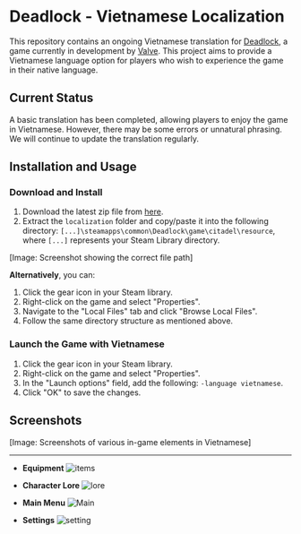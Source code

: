 # Deadlock - Vietnamese Localization

This repository contains an ongoing Vietnamese translation for [Deadlock](https://store.steampowered.com/app/1422450), a game currently in development by [Valve](https://valvesoftware.com/). This project aims to provide a Vietnamese language option for players who wish to experience the game in their native language.

## Current Status
A basic translation has been completed, allowing players to enjoy the game in Vietnamese. However, there may be some errors or unnatural phrasing. We will continue to update the translation regularly.

## Installation and Usage

### Download and Install
1. Download the latest zip file from [here](https://github.com/TruongDucDuong1109/DeadLock-Vietnamese/archive/refs/heads/main.zip).
2. Extract the `localization` folder and copy/paste it into the following directory: `[...]\steamapps\common\Deadlock\game\citadel\resource`, where `[...]` represents your Steam Library directory.

[Image: Screenshot showing the correct file path]

**Alternatively**, you can:
1. Click the gear icon in your Steam library.
2. Right-click on the game and select "Properties".
3. Navigate to the "Local Files" tab and click "Browse Local Files".
4. Follow the same directory structure as mentioned above.

### Launch the Game with Vietnamese
1. Click the gear icon in your Steam library.
2. Right-click on the game and select "Properties".
3. In the "Launch options" field, add the following: `-language vietnamese`.
4. Click "OK" to save the changes.

## Screenshots

[Image: Screenshots of various in-game elements in Vietnamese]

<hr>

* **Equipment**
![items](https://github.com/user-attachments/assets/036f7d7b-c5ca-4de6-b07e-f6a38d9f7eeb)

* **Character Lore**
![lore](https://github.com/user-attachments/assets/42569e93-c742-45fe-b7c5-0831e385834b)

* **Main Menu**
![Main](https://github.com/user-attachments/assets/678d6d5d-836f-415b-8165-84d09422ad9f)

* **Settings**
![setting](https://github.com/user-attachments/assets/36e65737-a771-4dd6-a354-e511bae37721)

